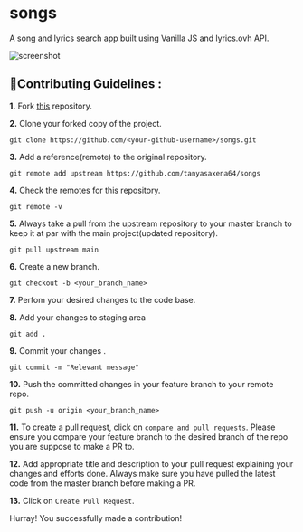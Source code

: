 # songs

A song and lyrics search app built using Vanilla JS and lyrics.ovh API.

![screenshot](https://raw.githubusercontent.com/ankitsaxena21/songs/main/Screenshot%202021-10-01%20at%203.37.28%20PM.png)

## 📌Contributing Guidelines :

**1.** Fork [this](https://github.com/tanyasaxena64/songs) repository.

**2.** Clone your forked copy of the project.

```
git clone https://github.com/<your-github-username>/songs.git
```

**3.** Add a reference(remote) to the original repository.

```
git remote add upstream https://github.com/tanyasaxena64/songs
```

**4.** Check the remotes for this repository.

```
git remote -v
```

**5.** Always take a pull from the upstream repository to your master branch to keep it at par with the main project(updated repository).

```
git pull upstream main
```

**6.** Create a new branch.

```
git checkout -b <your_branch_name>
```

**7.** Perfom your desired changes to the code base.


**8.** Add your changes to staging area

```
git add .
```

**9.** Commit your changes .

```
git commit -m "Relevant message"
```

**10.** Push the committed changes in your feature branch to your remote repo.

```
git push -u origin <your_branch_name>
```

**11.** To create a pull request, click on `compare and pull requests`. Please ensure you compare your feature branch to the desired branch of the repo you are suppose to make a PR to.

**12.** Add appropriate title and description to your pull request explaining your changes and efforts done. Always make sure you have pulled the latest code from the master branch before making a PR.

**13.** Click on `Create Pull Request`.

Hurray! You successfully made a contribution!
